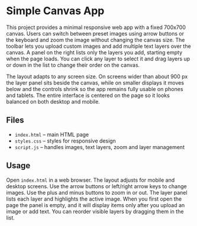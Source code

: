 # Simple Canvas App

This project provides a minimal responsive web app with a fixed 700x700 canvas. Users can switch between preset images using arrow buttons or the keyboard and zoom the image without changing the canvas size. The toolbar lets you upload custom images and add multiple text layers over the canvas. A panel on the right lists only the layers you add, starting empty when the page loads. You can click any layer to select it and drag layers up or down in the list to change their order on the canvas.

The layout adapts to any screen size. On screens wider than about 900&nbsp;px the layer panel sits beside the canvas, while on smaller displays it moves below and the controls shrink so the app remains fully usable on phones and tablets. The entire interface is centered on the page so it looks balanced on both desktop and mobile.

## Files
- `index.html` – main HTML page
- `styles.css` – styles for responsive design
- `script.js` – handles images, text layers, zoom and layer management

## Usage
Open `index.html` in a web browser. The layout adjusts for mobile and desktop screens. Use the arrow buttons or left/right arrow keys to change images. Use the plus and minus buttons to zoom in or out. The layer panel lists each layer and highlights the active image. When you first open the page the panel is empty, and it will display items only after you upload an image or add text.
You can reorder visible layers by dragging them in the list.
